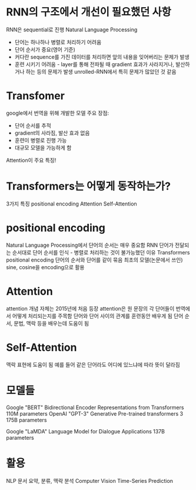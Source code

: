 # RNN의 구조에서 개선이 필요했던 사항
RNN은 sequential로 진행
Natural Language Processing
- 단어는 하나하나 병렬로 처리하기 어려움
- 단어 순서가 중요(영어 기준)
- 커다란 sequence를 가진 데이터를 처리하면 앞의 내용을 잊어버리는 문제가 발생
- 훈련 시키기 어려움 - layer를 통해 전파될 때 gradient 효과가 사라지거나, 발산하거나 하는 등의 문제가 발생
  unrolled-RNN에서 특히 문제가 많았던 것 같음


# Transfomer
google에서 번역을 위해 개발한 모델
주요 장점:
 - 단어 순서를 추적
 - gradient의 사라짐, 발산 효과 없음
 - 훈련이 병렬로 진행 가능
 - 대규모 모델을 가능하게 함

Attention이 주요 특징!

# Transformers는 어떻게 동작하는가?
3가지 특징
positional encoding
Attention
Self-Attention

# positional encoding
Natural Language Processing에서 단어의 순서는 매우 중요함
RNN
 단어가 전달되는 순서대로 단어 순서를 인식 - 병렬로 처리하는 것이 불가능했던 이유
Transformers
 positional encoding
 단어의 순서와 단어를 같이 묶음
 최초의 모델(논문에서 쓰인) sine, cosine을 encoding으로 활용

# Attention
attention 개념 자체는 2015년에 처음 등장
attention은 원 문장의 각 단어들이 번역에서 어떻게 처리되는지를 주목함
단어와 단어 사이의 관계를 훈련동안 배우게 됨
단어 순서, 문법, 맥락 등을 배우는데 도움이 됨

# Self-Attention
맥락 표현에 도움이 됨
예를 들어 같은 단어라도 어디에 있느냐에 따라 뜻이 달라짐 

# 모델들
Google "BERT"
Bidirectional Encoder Representations from Transformers
110M parameters
OpenAI "GPT-3"
Generative Pre-trained transformers 3
175B parameters

Google "LaMDA"
Language Model for Dialogue Applications
137B parameters

# 활용
NLP
  문서 요약, 분류, 맥락 분석
Computer Vision
Time-Series Prediction

